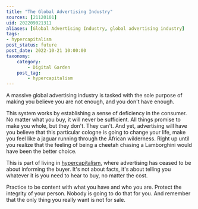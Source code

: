 ```yaml
---
title: "The Global Advertising Industry"
sources: [21120101]
uid: 202209021311
aliases: [Global Advertising Industry, global advertising industry]
tags:
- hypercapitalism
post_status: future
post_date: 2022-10-21 10:00:00
taxonomy:
    category:
        - Digital Garden
    post_tag:
        - hypercapitalism
---
```


A massive global advertising industry is tasked with the sole purpose of making you believe you are not enough, and you don't have enough. 

This system works by establishing a sense of deficiency in the consumer. No matter what you buy, it will never be sufficient. All things promise to make you whole, but they don't. They can't. And yet, advertising will have you believe that this particular cologne is going to change your life, make you feel like a jaguar running through the African wilderness. Right up until you realize that the feeling of being a cheetah chasing a Lamborghini would have been the better choice.

This is part of living in [hypercapitalism](./a-users-definition-of-hypercapitalism.md), where advertising has ceased to be about informing the buyer. It's not about facts, it's about telling you whatever it is you need to hear to buy, no matter the cost.

Practice to be content with what you have and who you are. Protect the integrity of your person. Nobody is going to do that for you. And remember that the only thing you really want is not for sale.
